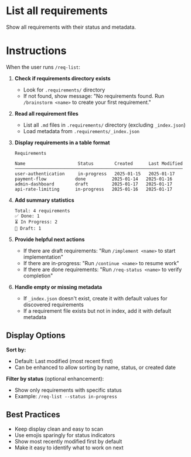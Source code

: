 # List all requirements

Show all requirements with their status and metadata.

# Instructions

When the user runs `/req-list`:

1. **Check if requirements directory exists**
   - Look for `.requirements/` directory
   - If not found, show message: "No requirements found. Run `/brainstorm <name>` to create your first requirement."

2. **Read all requirement files**
   - List all `.md` files in `.requirements/` directory (excluding `_index.json`)
   - Load metadata from `.requirements/_index.json`

3. **Display requirements in a table format**

   ```
   Requirements

   Name                    Status        Created      Last Modified
   ────────────────────────────────────────────────────────────────
   user-authentication     in-progress   2025-01-15   2025-01-17
   payment-flow           done          2025-01-14   2025-01-16
   admin-dashboard        draft         2025-01-17   2025-01-17
   api-rate-limiting      in-progress   2025-01-16   2025-01-17
   ```

4. **Add summary statistics**
   ```
   Total: 4 requirements
   ✅ Done: 1
   ⏳ In Progress: 2
   📝 Draft: 1
   ```

5. **Provide helpful next actions**
   - If there are draft requirements: "Run `/implement <name>` to start implementation"
   - If there are in-progress: "Run `/continue <name>` to resume work"
   - If there are done requirements: "Run `/req-status <name>` to verify completion"

6. **Handle empty or missing metadata**
   - If `_index.json` doesn't exist, create it with default values for discovered requirements
   - If a requirement file exists but not in index, add it with default metadata

## Display Options

**Sort by:**
- Default: Last modified (most recent first)
- Can be enhanced to allow sorting by name, status, or created date

**Filter by status** (optional enhancement):
- Show only requirements with specific status
- Example: `/req-list --status in-progress`

## Best Practices

- Keep display clean and easy to scan
- Use emojis sparingly for status indicators
- Show most recently modified first by default
- Make it easy to identify what to work on next
